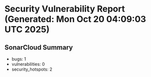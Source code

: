 # Security Vulnerability Report (Generated: Mon Oct 20 04:09:03 UTC 2025)


## SonarCloud Summary
* bugs: 1
* vulnerabilities: 0
* security_hotspots: 2
